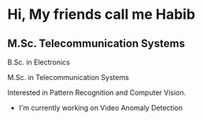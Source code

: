 Hi, My friends call me Habib 
============================

M.Sc. Telecommunication Systems
---------------------------

B.Sc. in Electronics

M.Sc. in Telecommunication Systems

Interested in Pattern Recognition and Computer Vision.


*   I'm currently working on Video Anomaly Detection
